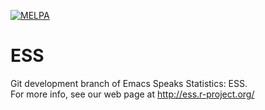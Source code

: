 [![MELPA](http://melpa.org/packages/ess-badge.svg)](http://melpa.org/#/ess)

# ESS
Git development branch of Emacs Speaks Statistics: ESS.  
For more info, see our web page at http://ess.r-project.org/


